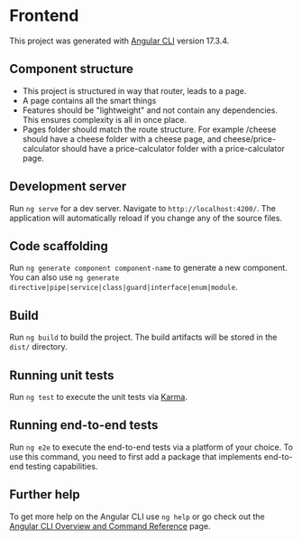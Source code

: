 # Frontend

This project was generated with [Angular CLI](https://github.com/angular/angular-cli) version 17.3.4.

## Component structure

- This project is structured in way that router, leads to a page.
- A page contains all the smart things
- Features should be "lightweight" and not contain any dependencies. This ensures complexity is all in once place.
- Pages folder should match the route structure. For example /cheese should have a cheese folder with a cheese page, and cheese/price-calculator should have a price-calculator folder with a price-calculator page.
## Development server

Run `ng serve` for a dev server. Navigate to `http://localhost:4200/`. The application will automatically reload if you change any of the source files.

## Code scaffolding

Run `ng generate component component-name` to generate a new component. You can also use `ng generate directive|pipe|service|class|guard|interface|enum|module`.

## Build

Run `ng build` to build the project. The build artifacts will be stored in the `dist/` directory.

## Running unit tests

Run `ng test` to execute the unit tests via [Karma](https://karma-runner.github.io).

## Running end-to-end tests

Run `ng e2e` to execute the end-to-end tests via a platform of your choice. To use this command, you need to first add a package that implements end-to-end testing capabilities.

## Further help

To get more help on the Angular CLI use `ng help` or go check out the [Angular CLI Overview and Command Reference](https://angular.io/cli) page.
